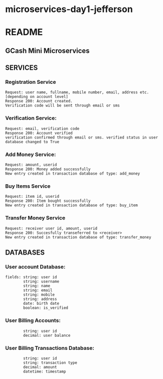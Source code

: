 # microservices-day1-jefferson
# README

## GCash Mini Microservices

## SERVICES
### Registration Service
    Request: user name, fullname, mobile number, email, address etc. [depending on account level]
    Response 200: Account created. 
    Verification code will be sent through email or sms

### Verification Service:
    Request: email, verification code
    Response 200: Account verified
    verification confirmed through email or sms. verified status in user database changed to True

### Add Money Service:
    Request: amount, userid
    Response 200: Money added successfully
    New entry created in transaction database of type: add_money

### Buy Items Service 
    Request: item id, userid
    Response 200: Item bought successfully
    New entry created in transaction database of type: buy_item

### Transfer Money Service
    Request: receiver user id, amount, userid
    Response 200: Succesfully transeferred to <receiver>
    New entry created in transaction database of type: transfer_money

## DATABASES
### User account Database:
    fields: string: user id
            string: username
            string: name
            string: email
            string: mobile 
            string: address
            date: birth date 
            boolean: is_verified

### User Billing Accounts:
            string: user id
            decimal: user balance


### User Billing Transactions Database:
            string: user id
            string: transaction type
            decimal: amount
            datetime: timestamp
            
